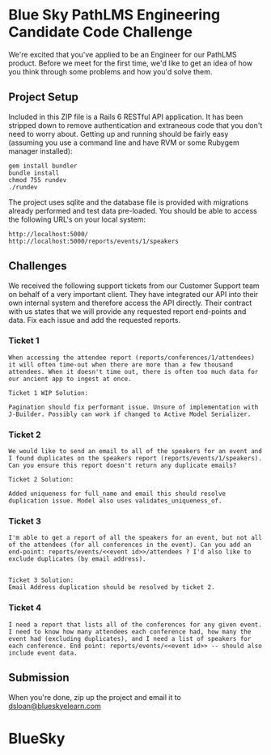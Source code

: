 # Blue Sky PathLMS Engineering Candidate Code Challenge

We're excited that you've applied to be an Engineer for our PathLMS product. Before we meet for the first time, we'd like to get an idea of how you think through some problems and how you'd solve them.

## Project Setup

Included in this ZIP file is a Rails 6 RESTful API application. It has been stripped down to remove authentication and extraneous code that you don't need to worry about. Getting up and running should be fairly easy (assuming you use a command line and have RVM or some Rubygem manager installed):

```
gem install bundler
bundle install
chmod 755 rundev
./rundev
```

The project uses sqlite and the database file is provided with migrations already performed and test data pre-loaded. You should be able to access the following URL's on your local system:

```
http://localhost:5000/
http://localhost:5000/reports/events/1/speakers
```

## Challenges

We received the following support tickets from our Customer Support team on behalf of a very important client. They have integrated our API into their own internal system and therefore access the API directly. Their contract with us states that we will provide any requested report end-points and data. Fix each issue and add the requested reports.

### Ticket 1

```
When accessing the attendee report (reports/conferences/1/attendees) it will often time-out when there are more than a few thousand attendees. When it doesn't time out, there is often too much data for our ancient app to ingest at once.

Ticket 1 WIP Solution: 

Pagination should fix performant issue. Unsure of implementation with J-Builder. Possibly can work if changed to Active Model Serializer.
```


### Ticket 2

```
We would like to send an email to all of the speakers for an event and I found duplicates on the speakers report (reports/events/1/speakers). Can you ensure this report doesn't return any duplicate emails?

Ticket 2 Solution: 

Added uniqueness for full_name and email this should resolve duplication issue. Model also uses validates_uniqueness_of.

```

### Ticket 3

```
I'm able to get a report of all the speakers for an event, but not all of the attendees (for all conferences in the event). Can you add an end-point: reports/events/<<event id>>/attendees ? I'd also like to exclude duplicates (by email address).


Ticket 3 Solution:
Email Address duplication should be resolved by ticket 2. 
```

### Ticket 4

```
I need a report that lists all of the conferences for any given event. I need to know how many attendees each conference had, how many the event had (excluding duplicates), and I need a list of speakers for each conference. End point: reports/events/<<event id>> -- should also include event data.
```

## Submission

When you're done, zip up the project and email it to dsloan@blueskyelearn.com
# BlueSky
